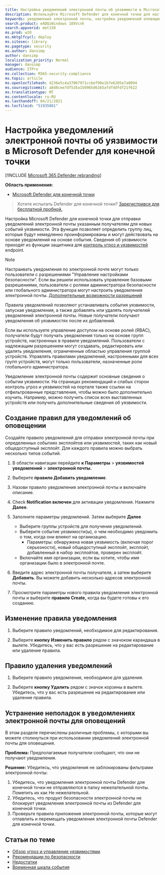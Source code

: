 ```yaml
---
title: Настройка уведомлений электронной почты об уязвимости в Microsoft Defender для конечной точки
description: Используйте Microsoft Defender для конечной точки для настройки параметров уведомлений электронной почты для событий уязвимости.
keywords: уведомления электронной почты, настройка уведомлений оповещений, Microsoft Defender для конечной точки, уведомления Microsoft Defender для конечных точек, оповещения Microsoft Defender для конечных точек, windows 10 корпоративный, windows 10 образования
search.product: eADQiWindows 10XVcnh
search.appverid: met150
ms.prod: w10
ms.mktglfcycl: deploy
ms.sitesec: library
ms.pagetype: security
ms.author: dansimp
author: dansimp
localization_priority: Normal
manager: dansimp
audience: ITPro
ms.collection: M365-security-compliance
ms.topic: article
ms.openlocfilehash: 4236e5c4a37067971ccbef99e1b7e6205e7a0894
ms.sourcegitcommit: a8d8cee7df535a150985d6165afdfddfdf21f622
ms.translationtype: MT
ms.contentlocale: ru-RU
ms.lasthandoff: 04/21/2021
ms.locfileid: "51935081"
---
```

# <a name="configure-vulnerability-email-notifications-in-microsoft-defender-for-endpoint"></a>Настройка уведомлений электронной почты об уязвимости в Microsoft Defender для конечной точки

[!INCLUDE [Microsoft 365 Defender rebranding](../../includes/microsoft-defender.md)]

**Область применения:**
- [Microsoft Defender для конечной точки](https://go.microsoft.com/fwlink/?linkid=2154037)

>Хотите испытать Defender для конечной точки? [Зарегистрився для бесплатной пробной.](https://www.microsoft.com/microsoft-365/windows/microsoft-defender-atp?ocid=docs-wdatp-emailconfig-abovefoldlink)

Настройка Microsoft Defender для конечной точки для отправки уведомлений электронной почты указанным получателям для новых событий уязвимости. Эта функция позволяет определить группу лиц, которые будут немедленно проинформированы и могут действовать на основе уведомлений на основе события. Сведения об уязвимости приходят из функции защитника для [контроль угроз и уязвимостей](next-gen-threat-and-vuln-mgt.md) endpoint.

> [!NOTE]
> Настраивать уведомления по электронной почте могут только пользователи с разрешениями "Управление настройками безопасности". Если вы решили использовать управление базовыми разрешениями, пользователи с ролями администратора безопасности или глобального администратора могут настроить уведомления электронной почты. [Дополнительные возможности разрешений](user-roles.md)

Правила уведомлений позволяют устанавливать события уязвимости, запуская уведомления, а также добавлять или удалять получателей уведомлений электронной почты. Новые получатели получают уведомления об уязвимостях после их добавлений.

Если вы используете управление доступом на основе ролей (RBAC), получатели будут получать уведомления только на основе групп устройств, настроенных в правиле уведомлений.
Пользователи с надлежащим разрешением могут создавать, редактировать или удалять уведомления, ограниченные областью управления группой устройств. Управлять правилами уведомлений, настроенными для всех групп устройств, могут только пользователи, назначенные роли глобального администратора.

Уведомление электронной почты содержит основные сведения о событии уязвимости. На страницах рекомендаций и слабых сторон контроль угроз и уязвимостей [](tvm-security-recommendation.md) на портале также ссылки на отфильтрованные представления, чтобы можно было дополнительно изучить. [](tvm-weaknesses.md) Например, можно получить список всех выставленных устройств или получить дополнительные сведения об уязвимости.

## <a name="create-rules-for-alert-notifications"></a>Создание правил для уведомлений об оповещении

Создайте правило уведомлений для отправки электронной почты при определенных событиях эксплойтов или уязвимостей, таких как новый общедоступный эксплойт. Для каждого правила можно выбрать несколько типов событий.

1. В области навигации перейдите **к Параметры**  >  **уязвимостей уведомлений**  >  **электронной почты.**

2. Выберите **правило Добавить уведомление**.

3. Назови правило уведомления электронной почты и включайте описание.

4. Check **Notification включен** для активации уведомления. Нажмите **Далее**.

5. Заполните параметры уведомлений. Затем выберите **Далее**

    - Выберите группы устройств для получения уведомлений.
    - Выберите событие уязвимости(ы), о чем необходимо уведомить о том, когда они влияют на организацию.
        - Параметры: обнаружена новая уязвимость (включая порог серьезности), новый общедоступный эксплойт, эксплойт, добавленный в набор эксплойтов, проверен эксплойт.
    - Включайте имя организации, если вы хотите, чтобы имя организации было в электронной почте.

6. Введите адрес электронной почты получателя, а затем выберите **Добавить**. Вы можете добавить несколько адресов электронной почты.

7. Просмотрите параметры нового правила уведомления электронной почты и выберите **правило Create,** когда вы будете готовы к его созданию.

## <a name="edit-a-notification-rule"></a>Изменение правила уведомления

1. Выберите правило уведомлений, необходимое для редактирования.

2. Выберите **кнопку Изменить правило** рядом с значоком карандаша в вылете. Убедитесь, что у вас есть разрешение на редактирование или удаление правила.

## <a name="delete-notification-rule"></a>Правило удаления уведомлений

1. Выберите правило уведомления, необходимое для удаления.

2. Выберите **кнопку Удалить** рядом с значок корзины в вылете. Убедитесь, что у вас есть разрешение на редактирование или удаление правила.

## <a name="troubleshoot-email-notifications-for-alerts"></a>Устранение неполадок в уведомлениях электронной почты для оповещений

В этом разделе перечислены различные проблемы, с которыми вы можете столкнуться при использовании уведомлений электронной почты для оповещения.

**Проблема:** Предполагаемые получатели сообщают, что они не получают уведомления.

**Решение:** Убедитесь, что уведомления не заблокированы фильтрами электронной почты:

1. Убедитесь, что уведомления электронной почты Defender для конечной точки не отправляются в папку нежелательной почты. Пометить их как Не нежелательной.
2. Убедитесь, что продукт безопасности электронной почты не блокирует уведомления электронной почты из Defender для конечной точки.
3. Проверьте правила приложения электронной почты, которые могут отлавлить и перемещать уведомления электронной почты Defender для конечной точки.

## <a name="related-topics"></a>Статьи по теме

- [Обзор угроз и управление уязвимостями](next-gen-threat-and-vuln-mgt.md)
- [Рекомендации по безопасности](tvm-security-recommendation.md)
- [Недостатки](tvm-weaknesses.md)
- [Временная шкала события](threat-and-vuln-mgt-event-timeline.md)

